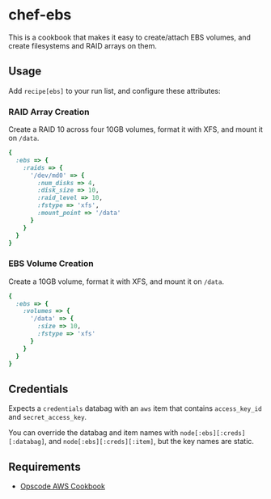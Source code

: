 # chef-ebs

This is a cookbook that makes it easy to create/attach EBS volumes, and create
filesystems and RAID arrays on them.


## Usage

Add `recipe[ebs]` to your run list, and configure these attributes:

### RAID Array Creation

Create a RAID 10 across four 10GB volumes, format it with XFS, and mount it on
`/data`.

```ruby
{
  :ebs => {
    :raids => {
      '/dev/md0' => {
        :num_disks => 4,
        :disk_size => 10,
        :raid_level => 10,
        :fstype => 'xfs',
        :mount_point => '/data'
      }
    }
  }
}
```

### EBS Volume Creation

Create a 10GB volume, format it with XFS, and mount it on `/data`.

```ruby
{
  :ebs => {
    :volumes => {
      '/data' => {
        :size => 10,
        :fstype => 'xfs'
      }
    }
  }
}
```

## Credentials

Expects a `credentials` databag with an `aws` item that contains `access_key_id` and `secret_access_key`.

You can override the databag and item names with `node[:ebs][:creds][:databag]`, and `node[:ebs][:creds][:item]`, but the key names are static.

## Requirements

- [Opscode AWS Cookbook](https://github.com/opscode-cookbooks/aws)
